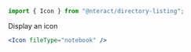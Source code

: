 ```jsx static
import { Icon } from "@nteract/directory-listing";
```

Display an icon

```jsx
<Icon fileType="notebook" />
```
